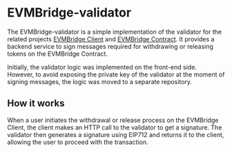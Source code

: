 # EVMBridge-validator

The EVMBridge-validator is a simple implementation of the validator for the related projects [EVMBridge Client](https://github.com/joYyHack/EVMBridge-client) and [EVMBridge Contract](https://github.com/joYyHack/EVMBridge). It provides a backend service to sign messages required for withdrawing or releasing tokens on the EVMBridge Contract.
 
Initially, the validator logic was implemented on the front-end side. However, to avoid exposing the private key of the validator at the moment of signing messages, the logic was moved to a separate repository.


## How it works
When a user initiates the withdrawal or release process on the EVMBridge Client, the client makes an HTTP call to the validator to get a signature. The validator then generates a signature using EIP712 and returns it to the client, allowing the user to proceed with the transaction.
